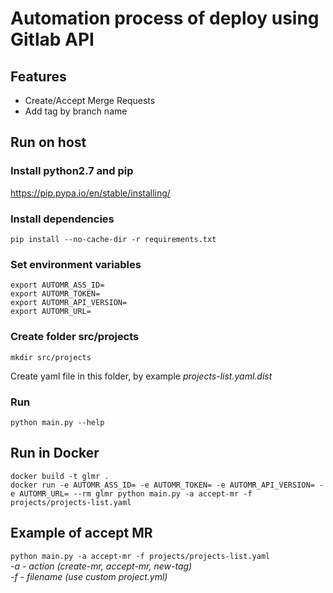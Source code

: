 # Automation process of deploy using Gitlab API

## Features
* Create/Accept Merge Requests
* Add tag by branch name

## Run on host

### Install python2.7 and pip
<https://pip.pypa.io/en/stable/installing/>

### Install dependencies
`pip install --no-cache-dir -r requirements.txt` 

### Set environment variables
`export AUTOMR_ASS_ID=`  
`export AUTOMR_TOKEN=`  
`export AUTOMR_API_VERSION=`  
`export AUTOMR_URL=`  

### Create folder src/projects
`mkdir src/projects`

Create yaml file in this folder, by example _projects-list.yaml.dist_

### Run
`python main.py --help`

## Run in Docker
`docker build -t glmr .`  
`docker run -e AUTOMR_ASS_ID= -e AUTOMR_TOKEN= -e AUTOMR_API_VERSION= -e AUTOMR_URL= --rm glmr python main.py -a accept-mr -f projects/projects-list.yaml`

## Example of accept MR
`python main.py -a accept-mr -f projects/projects-list.yaml`  
_-a - action (create-mr, accept-mr, new-tag)_  
_-f - filename (use custom project.yml)_  
